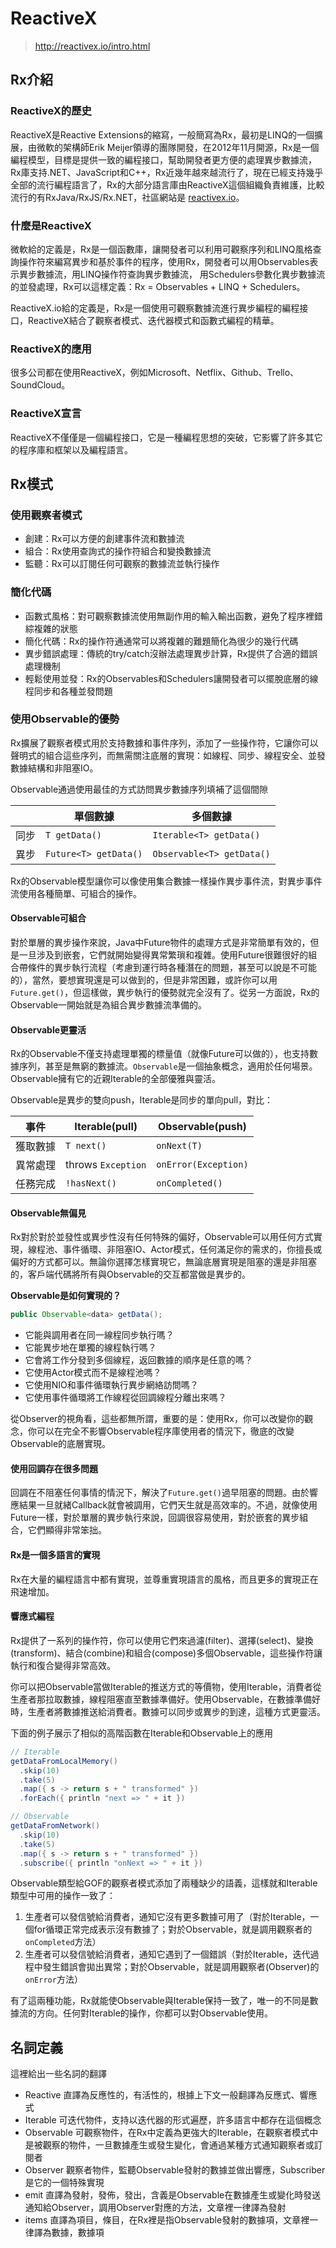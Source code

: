 # ReactiveX 

> http://reactivex.io/intro.html

## Rx介紹

### ReactiveX的歷史

ReactiveX是Reactive Extensions的縮寫，一般簡寫為Rx，最初是LINQ的一個擴展，由微軟的架構師Erik Meijer領導的團隊開發，在2012年11月開源，Rx是一個編程模型，目標是提供一致的編程接口，幫助開發者更方便的處理異步數據流，Rx庫支持.NET、JavaScript和C++，Rx近幾年越來越流行了，現在已經支持幾乎全部的流行編程語言了，Rx的大部分語言庫由ReactiveX這個組織負責維護，比較流行的有RxJava/RxJS/Rx.NET，社區網站是 [reactivex.io](http://reactivex.io/)。

### 什麼是ReactiveX

微軟給的定義是，Rx是一個函數庫，讓開發者可以利用可觀察序列和LINQ風格查詢操作符來編寫異步和基於事件的程序，使用Rx，開發者可以用Observables表示異步數據流，用LINQ操作符查詢異步數據流， 用Schedulers參數化異步數據流的並發處理，Rx可以這樣定義：Rx = Observables + LINQ + Schedulers。

ReactiveX.io給的定義是，Rx是一個使用可觀察數據流進行異步編程的編程接口，ReactiveX結合了觀察者模式、迭代器模式和函數式編程的精華。

### ReactiveX的應用

很多公司都在使用ReactiveX，例如Microsoft、Netflix、Github、Trello、SoundCloud。

### ReactiveX宣言

ReactiveX不僅僅是一個編程接口，它是一種編程思想的突破，它影響了許多其它的程序庫和框架以及編程語言。

## Rx模式

### 使用觀察者模式

* 創建：Rx可以方便的創建事件流和數據流
* 組合：Rx使用查詢式的操作符組合和變換數據流
* 監聽：Rx可以訂閱任何可觀察的數據流並執行操作

### 簡化代碼

* 函數式風格：對可觀察數據流使用無副作用的輸入輸出函數，避免了程序裡錯綜複雜的狀態
* 簡化代碼：Rx的操作符通通常可以將複雜的難題簡化為很少的幾行代碼
* 異步錯誤處理：傳統的try/catch沒辦法處理異步計算，Rx提供了合適的錯誤處理機制
* 輕鬆使用並發：Rx的Observables和Schedulers讓開發者可以擺脫底層的線程同步和各種並發問題

### 使用Observable的優勢

Rx擴展了觀察者模式用於支持數據和事件序列，添加了一些操作符，它讓你可以聲明式的組合這些序列，而無需關注底層的實現：如線程、同步、線程安全、並發數據結構和非阻塞IO。

Observable通過使用最佳的方式訪問異步數據序列填補了這個間隙

|     |        單個數據       |         多個數據         |
|-----|---------------------|-------------------------|
| 同步 | `T getData()`         | `Iterable<T> getData()`   |
| 異步 | `Future<T> getData()` | `Observable<T> getData()` |

Rx的Observable模型讓你可以像使用集合數據一樣操作異步事件流，對異步事件流使用各種簡單、可組合的操作。

#### Observable可組合

對於單層的異步操作來說，Java中Future物件的處理方式是非常簡單有效的，但是一旦涉及到嵌套，它們就開始變得異常繁瑣和複雜。使用Future很難很好的組合帶條件的異步執行流程（考慮到運行時各種潛在的問題，甚至可以說是不可能的），當然，要想實現還是可以做到的，但是非常困難，或許你可以用`Future.get()`，但這樣做，異步執行的優勢就完全沒有了。從另一方面說，Rx的Observable一開始就是為組合異步數據流準備的。

#### Observable更靈活

Rx的Observable不僅支持處理單獨的標量值（就像Future可以做的），也支持數據序列，甚至是無窮的數據流。`Observable`是一個抽象概念，適用於任何場景。Observable擁有它的近親Iterable的全部優雅與靈活。

Observable是異步的雙向push，Iterable是同步的單向pull，對比：


|   事件  |  Iterable(pull)  |  Observable(push)  |
|---------|------------------|-------------------|
| 獲取數據 | `T next()`         | `onNext(T)`          |
| 異常處理 | throws `Exception` | `onError(Exception)` |
| 任務完成 | `!hasNext()`       | `onCompleted()`      |

#### Observable無偏見

Rx對於對於並發性或異步性沒有任何特殊的偏好，Observable可以用任何方式實現，線程池、事件循環、非阻塞IO、Actor模式，任何滿足你的需求的，你擅長或偏好的方式都可以。無論你選擇怎樣實現它，無論底層實現是阻塞的還是非阻塞的，客戶端代碼將所有與Observable的交互都當做是異步的。

**Observable是如何實現的？**

```java
public Observable<data> getData();
```

* 它能與調用者在同一線程同步執行嗎？
* 它能異步地在單獨的線程執行嗎？
* 它會將工作分發到多個線程，返回數據的順序是任意的嗎？
* 它使用Actor模式而不是線程池嗎？
* 它使用NIO和事件循環執行異步網絡訪問嗎？
* 它使用事件循環將工作線程從回調線程分離出來嗎？

從Observer的視角看，這些都無所謂，重要的是：使用Rx，你可以改變你的觀念，你可以在完全不影響Observable程序庫使用者的情況下，徹底的改變Observable的底層實現。

#### 使用回調存在很多問題

回調在不阻塞任何事情的情況下，解決了`Future.get()`過早阻塞的問題。由於響應結果一旦就緒Callback就會被調用，它們天生就是高效率的。不過，就像使用Future一樣，對於單層的異步執行來說，回調很容易使用，對於嵌套的異步組合，它們顯得非常笨拙。

#### Rx是一個多語言的實現

Rx在大量的編程語言中都有實現，並尊重實現語言的風格，而且更多的實現正在飛速增加。

#### 響應式編程

Rx提供了一系列的操作符，你可以使用它們來過濾(filter)、選擇(select)、變換(transform)、結合(combine)和組合(compose)多個Observable，這些操作符讓執行和復合變得非常高效。

你可以把Observable當做Iterable的推送方式的等價物，使用Iterable，消費者從生產者那拉取數據，線程阻塞直至數據準備好。使用Observable，在數據準備好時，生產者將數據推送給消費者。數據可以同步或異步的到達，這種方式更靈活。

下面的例子展示了相似的高階函數在Iterable和Observable上的應用

```java
// Iterable
getDataFromLocalMemory()
  .skip(10)
  .take(5)
  .map({ s -> return s + " transformed" })
  .forEach({ println "next => " + it })

// Observable
getDataFromNetwork()
  .skip(10)
  .take(5)
  .map({ s -> return s + " transformed" })
  .subscribe({ println "onNext => " + it })
```

Observable類型給GOF的觀察者模式添加了兩種缺少的語義，這樣就和Iterable類型中可用的操作一致了：

1. 生產者可以發信號給消費者，通知它沒有更多數據可用了（對於Iterable，一個for循環正常完成表示沒有數據了；對於Observable，就是調用觀察者的`onCompleted`方法）
2. 生產者可以發信號給消費者，通知它遇到了一個錯誤（對於Iterable，迭代過程中發生錯誤會拋出異常；對於Observable，就是調用觀察者(Observer)的`onError`方法）

有了這兩種功能，Rx就能使Observable與Iterable保持一致了，唯一的不同是數據流的方向。任何對Iterable的操作，你都可以對Observable使用。

## 名詞定義

這裡給出一些名詞的翻譯

* Reactive 直譯為反應性的，有活性的，根據上下文一般翻譯為反應式、響應式
* Iterable 可迭代物件，支持以迭代器的形式遍歷，許多語言中都存在這個概念
* Observable 可觀察物件，在Rx中定義為更強大的Iterable，在觀察者模式中是被觀察的物件，一旦數據產生或發生變化，會通過某種方式通知觀察者或訂閱者
* Observer 觀察者物件，監聽Observable發射的數據並做出響應，Subscriber是它的一個特殊實現
* emit 直譯為發射，發佈，發出，含義是Observable在數據產生或變化時發送通知給Observer，調用Observer對應的方法，文章裡一律譯為發射
* items 直譯為項目，條目，在Rx裡是指Observable發射的數據項，文章裡一律譯為數據，數據項
